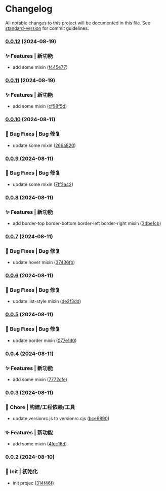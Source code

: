 # Changelog

All notable changes to this project will be documented in this file. See [standard-version](https://github.com/conventional-changelog/standard-version) for commit guidelines.

### [0.0.12](https://github.com/sao-lang/lania-utils-scss/compare/v0.0.11...v0.0.12) (2024-08-19)


### ✨ Features | 新功能

* add some mixin ([f445e77](https://github.com/sao-lang/lania-utils-scss/commit/f445e77e88b47b501c2dff3644e018a21d990604))

### [0.0.11](https://github.com/sao-lang/lania-utils-scss/compare/v0.0.10...v0.0.11) (2024-08-19)


### ✨ Features | 新功能

* add some mixin ([cf98f5d](https://github.com/sao-lang/lania-utils-scss/commit/cf98f5dae9622cde5c7a5f655dc5113d4ce59c9e))

### [0.0.10](https://github.com/sao-lang/lania-utils-scss/compare/v0.0.9...v0.0.10) (2024-08-11)


### 🐛 Bug Fixes | Bug 修复

* update some mixin ([266a820](https://github.com/sao-lang/lania-utils-scss/commit/266a8205941fb3774cdada7792463bde3a8615cd))

### [0.0.9](https://github.com/sao-lang/lania-utils-scss/compare/v0.0.8...v0.0.9) (2024-08-11)


### 🐛 Bug Fixes | Bug 修复

* update some mixin ([7ff3a42](https://github.com/sao-lang/lania-utils-scss/commit/7ff3a42d29a371a9e334e1d41a1923b5d4fa3921))

### [0.0.8](https://github.com/sao-lang/lania-utils-scss/compare/v0.0.7...v0.0.8) (2024-08-11)


### ✨ Features | 新功能

* add border-top border-bottom border-left border-right mixin ([34be1cb](https://github.com/sao-lang/lania-utils-scss/commit/34be1cba0c4062c0154e0716512fedeeaa3fb01f))

### [0.0.7](https://github.com/sao-lang/lania-utils-scss/compare/v0.0.6...v0.0.7) (2024-08-11)


### 🐛 Bug Fixes | Bug 修复

* update hover mixin ([37436fb](https://github.com/sao-lang/lania-utils-scss/commit/37436fb7716a12b5ae513fdf3395c7c6e388d5af))

### [0.0.6](https://github.com/sao-lang/lania-utils-scss/compare/v0.0.5...v0.0.6) (2024-08-11)


### 🐛 Bug Fixes | Bug 修复

* update list-style mixin ([de2f3dd](https://github.com/sao-lang/lania-utils-scss/commit/de2f3dde3ef67829c6b30a56acc77b7ef4a42cd9))

### [0.0.5](https://github.com/sao-lang/lania-utils-scss/compare/v0.0.4...v0.0.5) (2024-08-11)


### 🐛 Bug Fixes | Bug 修复

* update border mixin ([077e1d0](https://github.com/sao-lang/lania-utils-scss/commit/077e1d04f15847460c9afc2671d87e4c08a5376d))

### [0.0.4](https://github.com/sao-lang/lania-utils-scss/compare/v0.0.3...v0.0.4) (2024-08-11)


### ✨ Features | 新功能

* add some mixin ([7772cfe](https://github.com/sao-lang/lania-utils-scss/commit/7772cfe7ba321a92ed78d41529f57aaf78e7180a))

### [0.0.3](https://github.com/sao-lang/lania-utils-scss/compare/v0.0.2...v0.0.3) (2024-08-11)


### 🚀 Chore | 构建/工程依赖/工具

* update versionrc.js to versionrc.cjs ([bce6890](https://github.com/sao-lang/lania-utils-scss/commit/bce68908cfb0be0994eee13ad4c8ca2f4bc5397c))


### ✨ Features | 新功能

* add some mixin ([4fec16d](https://github.com/sao-lang/lania-utils-scss/commit/4fec16d8c2b27094bcaa40329090cccbb323ef0c))

### 0.0.2 (2024-08-10)


### 🎉 Init | 初始化

* init projec ([314f46f](https://github.com/sao-lang/lania-utils-scss/commit/314f46fe7d7a586537b9745b9566bbc4000f20cd))
